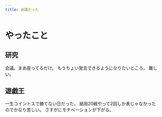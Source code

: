 ```yaml
---
title: 会議だった
---
```


# やったこと

## 研究

会議。まあ座ってるだけ。
もうちょい発言できるようになりたいところ。
難しい。

## 遊戯王

一生コイントスで勝てない日だった。
結局20戦やって2回しか表じゃなかったのでかなり苦しい。
さすがにモチベーションが下がる。
